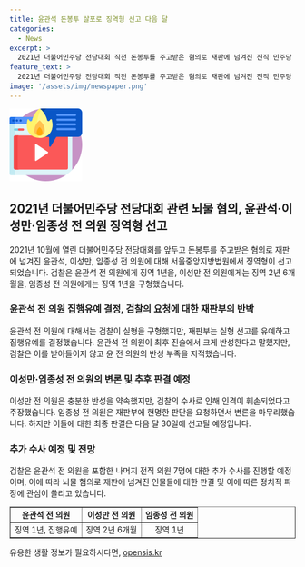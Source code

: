 ```yaml
---
title: 윤관석 돈봉투 살포로 징역형 선고 다음 달
categories:
  - News
excerpt: >
  2021년 더불어민주당 전당대회 직전 돈봉투를 주고받은 혐의로 재판에 넘겨진 전직 민주당 의원들에게 징역형을 구형했습니다. 윤 전 의원에게는 징역 1년, 이 전 의원에게는 징역 2년 6개월, 임 전 의원에게는 징역 1년을 선고했으며, 그들의 반성이 미비하다고 판단해 구형하였습니다. 윤 전 의원은 반성을 표명하였고, 이 전 의원은 반성하면서도 검찰의 수사를 비판했습니다. 재판부는 다음 달 30일 이들의 판결을 선고할 예정이며, 윤 전 의원외 7명에 대한 추가 수사가 이뤄지고 있습니다.
feature_text: >
  2021년 더불어민주당 전당대회 직전 돈봉투를 주고받은 혐의로 재판에 넘겨진 전직 민주당 의원들에게 징역형을 구형했습니다. 윤 전 의원에게는 징역 1년, 이 전 의원에게는 징역 2년 6개월, 임 전 의원에게는 징역 1년을 선고했으며, 그들의 반성이 미비하다고 판단해 구형하였습니다. 윤 전 의원은 반성을 표명하였고, 이 전 의원은 반성하면서도 검찰의 수사를 비판했습니다. 재판부는 다음 달 30일 이들의 판결을 선고할 예정이며, 윤 전 의원외 7명에 대한 추가 수사가 이뤄지고 있습니다.
image: '/assets/img/newspaper.png'
---
```


<p><img src="/assets/img/news.png" alt="rentncar 속보" /></p>

<h2 data-ke-size="size26">2021년 더불어민주당 전당대회 관련 뇌물 혐의, 윤관석·이성만·임종성 전 의원 징역형 선고</h2>

<p data-ke-size="size16">2021년 10월에 열린 더불어민주당 전당대회를 앞두고 돈봉투를 주고받은 혐의로 재판에 넘겨진 윤관석, 이성만, 임종성 전 의원에 대해 서울중앙지방법원에서 징역형이 선고되었습니다. 검찰은 윤관석 전 의원에게 징역 1년을, 이성만 전 의원에게는 징역 2년 6개월을, 임종성 전 의원에게는 징역 1년을 구형했습니다.</p>

<h3>윤관석 전 의원 집행유예 결정, 검찰의 요청에 대한 재판부의 반박</h3>

<p data-ke-size="size16">윤관석 전 의원에 대해서는 검찰이 실형을 구형했지만, 재판부는 실형 선고를 유예하고 집행유예를 결정했습니다. 윤관석 전 의원이 최후 진술에서 크게 반성한다고 말했지만, 검찰은 이를 받아들이지 않고 윤 전 의원의 반성 부족을 지적했습니다.</p>

<h3>이성만·임종성 전 의원의 변론 및 추후 판결 예정</h3>

<p data-ke-size="size16">이성만 전 의원은 충분한 반성을 약속했지만, 검찰의 수사로 인해 인격이 훼손되었다고 주장했습니다. 임종성 전 의원은 재판부에 현명한 판단을 요청하면서 변론을 마무리했습니다. 하지만 이들에 대한 최종 판결은 다음 달 30일에 선고될 예정입니다.</p>

<h3>추가 수사 예정 및 전망</h3>

<p data-ke-size="size16">검찰은 윤관석 전 의원을 포함한 나머지 전직 의원 7명에 대한 추가 수사를 진행할 예정이며, 이에 따라 뇌물 혐의로 재판에 넘겨진 인물들에 대한 판결 및 이에 따른 정치적 파장에 관심이 쏠리고 있습니다.</p>

<table style="width: 100%;" border="1">
<tbody>
<tr>
<td style="text-align: center;"><b>윤관석 전 의원</b></td>
<td style="text-align: center;"><b>이성만 전 의원</b></td>
<td style="text-align: center;"><b>임종성 전 의원</b></td>
</tr>
<tr>
<td style="text-align: center;">징역 1년, 집행유예</td>
<td style="text-align: center;">징역 2년 6개월</td>
<td style="text-align: center;">징역 1년</td>
</tr>
</tbody>
</table>

<p data-ke-size="size16"></p>
유용한 생활 정보가 필요하시다면, <a href="https://opensis.kr" rel="dofollow">opensis.kr</a>


